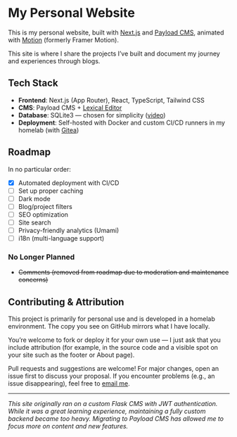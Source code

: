 # My Personal Website

This is my personal website, built with [Next.js](https://nextjs.org/) and [Payload CMS](https://payloadcms.com/), animated with [Motion](https://motion.dev/) (formerly Framer Motion).

This site is where I share the projects I’ve built and document my journey and experiences through blogs.

## Tech Stack

- **Frontend**: Next.js (App Router), React, TypeScript, Tailwind CSS
- **CMS**: Payload CMS + [Lexical Editor](https://lexical.dev/)
- **Database**: SQLite3 — chosen for simplicity ([video](https://www.youtube.com/watch?v=ZP7ef4eVnac))
- **Deployment**: Self-hosted with Docker and custom CI/CD runners in my homelab (with [Gitea](https://about.gitea.com/))

## Roadmap

In no particular order:

- [x] Automated deployment with CI/CD
- [ ] Set up proper caching
- [ ] Dark mode
- [ ] Blog/project filters
- [ ] SEO optimization
- [ ] Site search
- [ ] Privacy-friendly analytics (Umami)
- [ ] i18n (multi-language support)

### No Longer Planned

- ~~Comments (removed from roadmap due to moderation and maintenance concerns)~~

## Contributing & Attribution

This project is primarily for personal use and is developed in a homelab environment. The copy you see on GitHub mirrors what I have locally.

You’re welcome to fork or deploy it for your own use — I just ask that you include attribution (for example, in the source code and a visible spot on your site such as the footer or About page).

Pull requests and suggestions are welcome! For major changes, open an issue first to discuss your proposal. If you encounter problems (e.g., an issue disappearing), feel free to [email me](mailto:t.guan@alumni.utoronto.ca?subject=Question%20about%20your%20website).

---

_This site originally ran on a custom Flask CMS with JWT authentication. While it was a great learning experience, maintaining a fully custom backend became too heavy. Migrating to Payload CMS has allowed me to focus more on content and new features._
